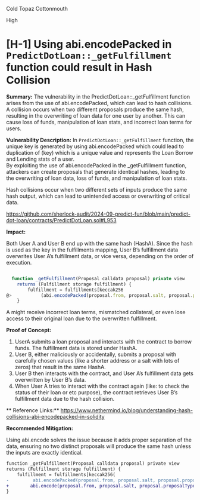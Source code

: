 Cold Topaz Cottonmouth

High

# [H-1] Using abi.encodePacked in `PredictDotLoan::_getFulfillment` function could result in Hash Collision

**Summary:** 
The vulnerability in the PredictDotLoan::_getFulfillment function arises from the use of abi.encodePacked, which can lead to hash collisions. A collision occurs when two different proposals produce the same hash, resulting in the overwriting of loan data for one user by another. This can cause loss of funds, manipulation of loan stats, and incorrect loan terms for users.

**Vulnerability Description:** 
 In `PredictDotLoan::_getFulfillment` function, the unique key is generated by using abi.encodePacked which could lead to duplication of (key) which is a unique value and represents the Loan Borrow and Lending stats of a user.  
 By exploiting the use of abi.encodePacked in the _getFulfillment function, attackers can create proposals that generate identical hashes, leading to the overwriting of loan data, loss of funds, and manipulation of loan stats.

Hash collisions occur when two different sets of inputs produce the same hash output, which can lead to unintended access or overwriting of critical data.


https://github.com/sherlock-audit/2024-09-predict-fun/blob/main/predict-dot-loan/contracts/PredictDotLoan.sol#L953

**Impact:** 

Both User A and User B end up with the same hash (HashA).
Since the hash is used as the key in the fulfillments mapping, User B’s fulfillment data overwrites User A’s fulfillment data, or vice versa, depending on the order of execution.

```javascript

  function _getFulfillment(Proposal calldata proposal) private view
    returns (Fulfillment storage fulfillment) {
        fulfillment = fulfillments[keccak256
@>           (abi.encodePacked(proposal.from, proposal.salt, proposal.proposalType))];
    }

```

A might receive incorrect loan terms, mismatched collateral, or even lose access to their original loan due to the overwritten fulfillment.
 
**Proof of Concept:**

1. UserA submits a loan proposal and interacts with the contract to borrow funds. The fulfillment data is 
stored under HashA.
2. User B, either maliciously or accidentally, submits a proposal with carefully chosen values (like a shorter address or a salt with lots of zeros) that result in the same HashA.
3. User B then interacts with the contract, and User A’s fulfillment data gets overwritten by User B’s data.
4. When User A tries to interact with the contract again (like: to check the status of their loan or etc purpose), the contract retrieves User B’s fulfillment data due to the hash collision.

** Reference Links:** 
https://www.nethermind.io/blog/understanding-hash-collisions-abi-encodepacked-in-solidity

**Recommended Mitigation:** 

Using abi.encode solves the issue because it adds proper separation of the data, ensuring no two distinct proposals will produce the same hash unless the inputs are exactly identical.

```diff
function _getFulfillment(Proposal calldata proposal) private view
returns (Fulfillment storage fulfillment) {
    fulfillment = fulfillments[keccak256(
-         abi.encodePacked(proposal.from, proposal.salt, proposal.proposalType))];
+        abi.encode(proposal.from, proposal.salt, proposal.proposalType))]; 
}
```